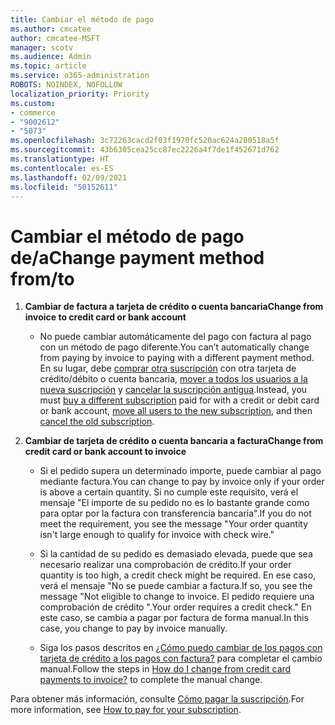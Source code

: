 ```yaml
---
title: Cambiar el método de pago
ms.author: cmcatee
author: cmcatee-MSFT
manager: scotv
ms.audience: Admin
ms.topic: article
ms.service: o365-administration
ROBOTS: NOINDEX, NOFOLLOW
localization_priority: Priority
ms.custom:
- commerce
- "9002612"
- "5073"
ms.openlocfilehash: 3c72263cacd2f03f1970fc520ac624a280518a5f
ms.sourcegitcommit: 43b6305cea25cc87ec2226a4f7de1f452671d762
ms.translationtype: HT
ms.contentlocale: es-ES
ms.lasthandoff: 02/09/2021
ms.locfileid: "50152611"
---
```

# <a name="change-payment-method-fromto"></a><span data-ttu-id="2c680-102">Cambiar el método de pago de/a</span><span class="sxs-lookup"><span data-stu-id="2c680-102">Change payment method from/to</span></span>

1. <span data-ttu-id="2c680-103">**Cambiar de factura a tarjeta de crédito o cuenta bancaria**</span><span class="sxs-lookup"><span data-stu-id="2c680-103">**Change from invoice to credit card or bank account**</span></span>

    - <span data-ttu-id="2c680-104">No puede cambiar automáticamente del pago con factura al pago con un método de pago diferente.</span><span class="sxs-lookup"><span data-stu-id="2c680-104">You can’t automatically change from paying by invoice to paying with a different payment method.</span></span> <span data-ttu-id="2c680-105">En su lugar, debe [comprar otra suscripción](https://docs.microsoft.com/microsoft-365/commerce/try-or-buy-microsoft-365#buy-a-different-subscription) con otra tarjeta de crédito/débito o cuenta bancaria, [mover a todos los usuarios a la nueva suscripción](https://docs.microsoft.com/microsoft-365/commerce/subscriptions/move-users-different-subscription) y [cancelar la suscripción antigua](https://docs.microsoft.com/microsoft-365/commerce/subscriptions/cancel-your-subscription).</span><span class="sxs-lookup"><span data-stu-id="2c680-105">Instead, you must [buy a different subscription](https://docs.microsoft.com/microsoft-365/commerce/try-or-buy-microsoft-365#buy-a-different-subscription) paid for with a credit or debit card or bank account, [move all users to the new subscription](https://docs.microsoft.com/microsoft-365/commerce/subscriptions/move-users-different-subscription), and then [cancel the old subscription](https://docs.microsoft.com/microsoft-365/commerce/subscriptions/cancel-your-subscription).</span></span>

2. <span data-ttu-id="2c680-106">**Cambiar de tarjeta de crédito o cuenta bancaria a factura**</span><span class="sxs-lookup"><span data-stu-id="2c680-106">**Change from credit card or bank account to invoice**</span></span>

    - <span data-ttu-id="2c680-107">Si el pedido supera un determinado importe, puede cambiar al pago mediante factura.</span><span class="sxs-lookup"><span data-stu-id="2c680-107">You can change to pay by invoice only if your order is above a certain quantity.</span></span> <span data-ttu-id="2c680-108">Si no cumple este requisito, verá el mensaje "El importe de su pedido no es lo bastante grande como para optar por la factura con transferencia bancaria".</span><span class="sxs-lookup"><span data-stu-id="2c680-108">If you do not meet the requirement, you see the message "Your order quantity isn't large enough to qualify for invoice with check wire."</span></span>

    - <span data-ttu-id="2c680-109">Si la cantidad de su pedido es demasiado elevada, puede que sea necesario realizar una comprobación de crédito.</span><span class="sxs-lookup"><span data-stu-id="2c680-109">If your order quantity is too high, a credit check might be required.</span></span> <span data-ttu-id="2c680-110">En ese caso, verá el mensaje "No se puede cambiar a factura.</span><span class="sxs-lookup"><span data-stu-id="2c680-110">If so, you see the message "Not eligible to change to invoice.</span></span> <span data-ttu-id="2c680-111">El pedido requiere una comprobación de crédito ".</span><span class="sxs-lookup"><span data-stu-id="2c680-111">Your order requires a credit check."</span></span> <span data-ttu-id="2c680-112">En este caso, se cambia a pagar por factura de forma manual.</span><span class="sxs-lookup"><span data-stu-id="2c680-112">In this case, you change to pay by invoice manually.</span></span>

    - <span data-ttu-id="2c680-113">Siga los pasos descritos en [¿Cómo puedo cambiar de los pagos con tarjeta de crédito a los pagos con factura?](how-do-i-change-from-credit-card-payments-to-invoice.md) para completar el cambio manual.</span><span class="sxs-lookup"><span data-stu-id="2c680-113">Follow the steps in [How do I change from credit card payments to invoice?](how-do-i-change-from-credit-card-payments-to-invoice.md) to complete the manual change.</span></span>

<span data-ttu-id="2c680-114">Para obtener más información, consulte [Cómo pagar la suscripción](https://docs.microsoft.com/microsoft-365/commerce/billing-and-payments/pay-for-your-subscription).</span><span class="sxs-lookup"><span data-stu-id="2c680-114">For more information, see [How to pay for your subscription](https://docs.microsoft.com/microsoft-365/commerce/billing-and-payments/pay-for-your-subscription).</span></span>
